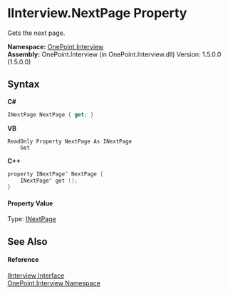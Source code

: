 # IInterview.NextPage Property 
 

Gets the next page.

**Namespace:**&nbsp;<a href="N_OnePoint_Interview">OnePoint.Interview</a><br />**Assembly:**&nbsp;OnePoint.Interview (in OnePoint.Interview.dll) Version: 1.5.0.0 (1.5.0.0)

## Syntax

**C#**<br />
``` C#
INextPage NextPage { get; }
```

**VB**<br />
``` VB
ReadOnly Property NextPage As INextPage
	Get
```

**C++**<br />
``` C++
property INextPage^ NextPage {
	INextPage^ get ();
}
```


#### Property Value
Type: <a href="T_OnePoint_Interview_INextPage">INextPage</a>

## See Also


#### Reference
<a href="T_OnePoint_Interview_IInterview">IInterview Interface</a><br /><a href="N_OnePoint_Interview">OnePoint.Interview Namespace</a><br />
